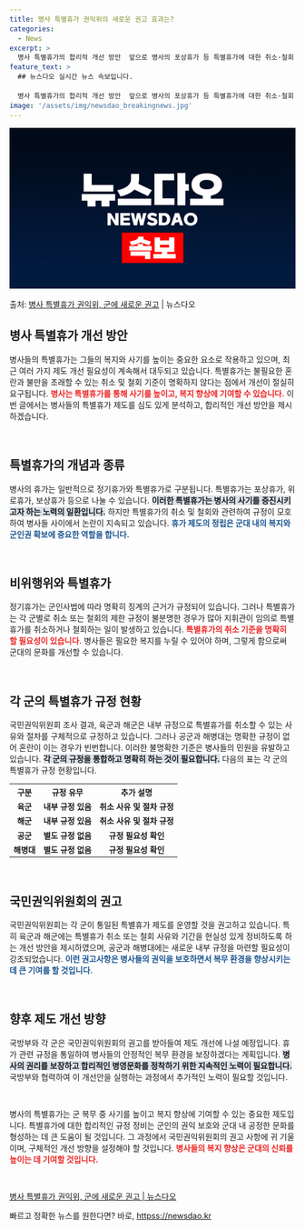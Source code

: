 ```yaml
---
title: 병사 특별휴가 권익위의 새로운 권고 효과는?
categories:
  - News
excerpt: >
  병사 특별휴가의 합리적 개선 방안  앞으로 병사의 포상휴가 등 특별휴가에 대한 취소·철회 근거가 보다 합리적…
feature_text: >
  ## 뉴스다오 실시간 뉴스 속보입니다.

  병사 특별휴가의 합리적 개선 방안  앞으로 병사의 포상휴가 등 특별휴가에 대한 취소·철회 근거가 보다 합리적…
image: '/assets/img/newsdao_breakingnews.jpg'
---
```


![뉴스다오 속보](/assets/img/newsdao_breakingnews.jpg)

<p>출처: <a href="httpss://newsdao.kr/5020" rel="dofollow">병사 특별휴가 권익위, 군에 새로운 권고</a> | 뉴스다오</p>

<h2 data-ke-size="size26">병사 특별휴가 개선 방안</h2>

<p data-ke-size="size16">병사들의 특별휴가는 그들의 복지와 사기를 높이는 중요한 요소로 작용하고 있으며, 최근 여러 가지 제도 개선 필요성이 계속해서 대두되고 있습니다. 특별휴가는 불필요한 혼란과 불만을 초래할 수 있는 취소 및 철회 기준이 명확하지 않다는 점에서 개선이 절실히 요구됩니다. <b><span style="color: #ee2323;">병사는 특별휴가를 통해 사기를 높이고, 복지 향상에 기여할 수 있습니다.</span></b> 이번 글에서는 병사들의 특별휴가 제도를 심도 있게 분석하고, 합리적인 개선 방안을 제시하겠습니다.</p>

<p data-ke-size="size16">&nbsp;</p>

<h2 data-ke-size="size26">특별휴가의 개념과 종류</h2>

<p data-ke-size="size16">병사의 휴가는 일반적으로 정기휴가와 특별휴가로 구분됩니다. 특별휴가는 포상휴가, 위로휴가, 보상휴가 등으로 나눌 수 있습니다. <b><span style="background-color: #21538527;">이러한 특별휴가는 병사의 사기를 증진시키고자 하는 노력의 일환입니다.</span></b> 하지만 특별휴가의 취소 및 철회와 관련하여 규정이 모호하여 병사들 사이에서 논란이 지속되고 있습니다. <b><span style="color: #1a5490;">휴가 제도의 정립은 군대 내의 복지와 군인권 확보에 중요한 역할을 합니다.</span></b></p>

<p data-ke-size="size16">&nbsp;</p>

<h2 data-ke-size="size26">비위행위와 특별휴가</h2>

<p data-ke-size="size16">정기휴가는 군인사법에 따라 명확히 징계의 근거가 규정되어 있습니다. 그러나 특별휴가는 각 군별로 취소 또는 철회의 제한 규정이 불분명한 경우가 많아 지휘관이 임의로 특별휴가를 취소하거나 철회하는 일이 발생하고 있습니다. <b><span style="color: #ee2323;">특별휴가의 취소 기준을 명확히 할 필요성이 있습니다.</span></b> 병사들은 필요한 복지를 누릴 수 있어야 하며, 그렇게 함으로써 군대의 문화를 개선할 수 있습니다.</p>

<p data-ke-size="size16">&nbsp;</p>

<h2 data-ke-size="size26">각 군의 특별휴가 규정 현황</h2>

<p data-ke-size="size16">국민권익위원회 조사 결과, 육군과 해군은 내부 규정으로 특별휴가를 취소할 수 있는 사유와 절차를 구체적으로 규정하고 있습니다. 그러나 공군과 해병대는 명확한 규정이 없어 혼란이 이는 경우가 빈번합니다. 이러한 불명확한 기준은 병사들의 민원을 유발하고 있습니다. <b><span style="background-color: #21538527;">각 군의 규정을 통합하고 명확히 하는 것이 필요합니다.</span></b> 다음의 표는 각 군의 특별휴가 규정 현황입니다.</p>

<table>
    <tr>
        <th>구분</th>
        <th>규정 유무</th>
        <th>추가 설명</th>
    </tr>
    <tr>
        <td style="text-align: center; height: 17px;"><b>육군</b></td>
        <td style="text-align: center; height: 17px;"><b>내부 규정 있음</b></td>
        <td style="text-align: center; height: 17px;"><b>취소 사유 및 절차 규정</b></td>
    </tr>
    <tr>
        <td style="text-align: center; height: 17px;"><b>해군</b></td>
        <td style="text-align: center; height: 17px;"><b>내부 규정 있음</b></td>
        <td style="text-align: center; height: 17px;"><b>취소 사유 및 절차 규정</b></td>
    </tr>
    <tr>
        <td style="text-align: center; height: 17px;"><b>공군</b></td>
        <td style="text-align: center; height: 17px;"><b>별도 규정 없음</b></td>
        <td style="text-align: center; height: 17px;"><b>규정 필요성 확인</b></td>
    </tr>
    <tr>
        <td style="text-align: center; height: 17px;"><b>해병대</b></td>
        <td style="text-align: center; height: 17px;"><b>별도 규정 없음</b></td>
        <td style="text-align: center; height: 17px;"><b>규정 필요성 확인</b></td>
    </tr>
</table>

<p data-ke-size="size16">&nbsp;</p>

<h2 data-ke-size="size26">국민권익위원회의 권고</h2>

<p data-ke-size="size16">국민권익위원회는 각 군이 통일된 특별휴가 제도를 운영할 것을 권고하고 있습니다. 특히 육군과 해군에는 특별휴가 취소 또는 철회 사유와 기간을 현실성 있게 정비하도록 하는 개선 방안을 제시하였으며, 공군과 해병대에는 새로운 내부 규정을 마련할 필요성이 강조되었습니다. <b><span style="color: #1a5490;">이런 권고사항은 병사들의 권익을 보호하면서 복무 환경을 향상시키는 데 큰 기여를 할 것입니다.</span></b></p>

<p data-ke-size="size16">&nbsp;</p>

<h2 data-ke-size="size26">향후 제도 개선 방향</h2>

<p data-ke-size="size16">국방부와 각 군은 국민권익위원회의 권고를 받아들여 제도 개선에 나설 예정입니다. 휴가 관련 규정을 통일하여 병사들의 안정적인 복무 환경을 보장하겠다는 계획입니다. <b><span style="background-color: #21538527;">병사의 권리를 보장하고 합리적인 병영문화를 정착하기 위한 지속적인 노력이 필요합니다.</span></b> 국방부와 협력하여 이 개선안을 실행하는 과정에서 추가적인 노력이 필요할 것입니다.</p>

<p data-ke-size="size16">&nbsp;</p>

<p data-ke-size="size16">병사의 특별휴가는 군 복무 중 사기를 높이고 복지 향상에 기여할 수 있는 중요한 제도입니다. 특별휴가에 대한 합리적인 규정 정비는 군인의 권익 보호와 군대 내 공정한 문화를 형성하는 데 큰 도움이 될 것입니다. 그 과정에서 국민권익위원회의 권고 사항에 귀 기울이며, 구체적인 개선 방향을 설정해야 할 것입니다. <b><span style="color: #ee2323;">병사들의 복지 향상은 군대의 신뢰를 높이는 데 기여할 것입니다.</span></b></p>

<p data-ke-size="size16">&nbsp;</p>

<p data-ke-size="size16"><a href="httpss://newsdao.kr/5020">병사 특별휴가 권익위, 군에 새로운 권고 | 뉴스다오</a></p> 

빠르고 정확한 뉴스를 원한다면? 바로, <a href="httpss://newsdao.kr" rel="dofollow">httpss://newsdao.kr</a>


